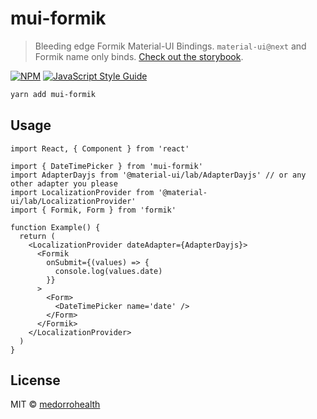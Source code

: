 # mui-formik

> Bleeding edge Formik Material-UI Bindings. `material-ui@next` and Formik name only binds. [Check out the storybook](https://medorrohealth.github.io/mui-formik/).

[![NPM](https://img.shields.io/npm/v/mui-formik.svg)](https://www.npmjs.com/package/mui-formik) [![JavaScript Style Guide](https://img.shields.io/badge/code_style-standard-brightgreen.svg)](https://standardjs.com)

```bash
yarn add mui-formik
```

## Usage

```tsx
import React, { Component } from 'react'

import { DateTimePicker } from 'mui-formik'
import AdapterDayjs from '@material-ui/lab/AdapterDayjs' // or any other adapter you please
import LocalizationProvider from '@material-ui/lab/LocalizationProvider'
import { Formik, Form } from 'formik'

function Example() {
  return (
    <LocalizationProvider dateAdapter={AdapterDayjs}>
      <Formik
        onSubmit={(values) => {
          console.log(values.date)
        }}
      >
        <Form>
          <DateTimePicker name='date' />
        </Form>
      </Formik>
    </LocalizationProvider>
  )
}
```

## License

MIT © [medorrohealth](https://github.com/medorrohealth)

